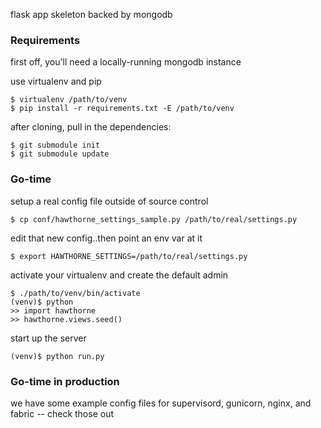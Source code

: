 flask app skeleton backed by mongodb

### Requirements
first off, you'll need a locally-running mongodb instance

use virtualenv and pip

    $ virtualenv /path/to/venv
    $ pip install -r requirements.txt -E /path/to/venv

after cloning, pull in the dependencies:
    
    $ git submodule init
    $ git submodule update


### Go-time
setup a real config file outside of source control

    $ cp conf/hawthorne_settings_sample.py /path/to/real/settings.py              

edit that new config..then point an env var at it

    $ export HAWTHORNE_SETTINGS=/path/to/real/settings.py

activate your virtualenv and create the default admin

    $ ./path/to/venv/bin/activate
    (venv)$ python
    >> import hawthorne
    >> hawthorne.views.seed()

start up the server

    (venv)$ python run.py


### Go-time in production
we have some example config files for supervisord, gunicorn, nginx, and fabric -- check those out
